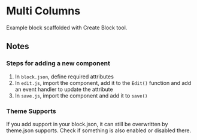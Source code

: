 # Multi Columns

Example block scaffolded with Create Block tool.

## Notes

### Steps for adding a new component

1.  In `block.json`, define required attributes
2.  In `edit.js`, import the component, add it to the `Edit()` function and add an event handler to update the attribute
3.  In `save.js`, import the component and add it to `save()`

### Theme Supports

If you add support in your block.json, it can still be overwritten by theme.json supports. Check if something is also enabled or disabled there.
